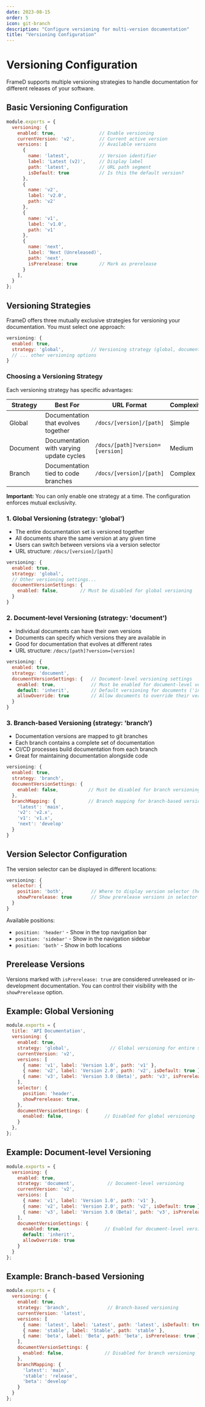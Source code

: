 ```yaml
---
date: 2023-08-15
order: 5
icon: git-branch
description: "Configure versioning for multi-version documentation"
title: "Versioning Configuration"
---
```


# Versioning Configuration

FrameD supports multiple versioning strategies to handle documentation for different releases of your software.

## Basic Versioning Configuration

```javascript
module.exports = {
  versioning: {
    enabled: true,                // Enable versioning
    currentVersion: 'v2',         // Current active version
    versions: [                   // Available versions
      { 
        name: 'latest',           // Version identifier 
        label: 'Latest (v2)',     // Display label
        path: 'latest',           // URL path segment
        isDefault: true           // Is this the default version?
      },
      { 
        name: 'v2', 
        label: 'v2.0', 
        path: 'v2' 
      },
      { 
        name: 'v1', 
        label: 'v1.0', 
        path: 'v1' 
      },
      { 
        name: 'next', 
        label: 'Next (Unreleased)', 
        path: 'next', 
        isPrerelease: true        // Mark as prerelease
      }
    ],
  }
};
```

## Versioning Strategies

FrameD offers three mutually exclusive strategies for versioning your documentation. You must select one approach:

```javascript
versioning: {
  enabled: true,
  strategy: 'global',          // Versioning strategy (global, document, branch)
  // ... other versioning options
}
```

### Choosing a Versioning Strategy

Each versioning strategy has specific advantages:

| Strategy | Best For | URL Format | Complexity |
|----------|----------|------------|------------|
| Global | Documentation that evolves together | `/docs/[version]/[path]` | Simple |
| Document | Documentation with varying update cycles | `/docs/[path]?version=[version]` | Medium |
| Branch | Documentation tied to code branches | `/docs/[version]/[path]` | Complex |

**Important:** You can only enable one strategy at a time. The configuration enforces mutual exclusivity.

### 1. Global Versioning (strategy: 'global')

- The entire documentation set is versioned together
- All documents share the same version at any given time
- Users can switch between versions via a version selector
- URL structure: `/docs/[version]/[path]`

```javascript
versioning: {
  enabled: true,
  strategy: 'global',
  // Other versioning settings...
  documentVersionSettings: {
    enabled: false,        // Must be disabled for global versioning
  }
}
```

### 2. Document-level Versioning (strategy: 'document')

- Individual documents can have their own versions
- Documents can specify which versions they are available in
- Good for documentation that evolves at different rates
- URL structure: `/docs/[path]?version=[version]`

```javascript
versioning: {
  enabled: true,
  strategy: 'document',
  documentVersionSettings: {   // Document-level versioning settings
    enabled: true,             // Must be enabled for document-level versioning
    default: 'inherit',        // Default versioning for documents ('inherit', 'latest')
    allowOverride: true        // Allow documents to override their version
  }
}
```

### 3. Branch-based Versioning (strategy: 'branch')

- Documentation versions are mapped to git branches
- Each branch contains a complete set of documentation
- CI/CD processes build documentation from each branch
- Great for maintaining documentation alongside code

```javascript
versioning: {
  enabled: true,
  strategy: 'branch',
  documentVersionSettings: {
    enabled: false,           // Must be disabled for branch versioning
  },
  branchMapping: {            // Branch mapping for branch-based versioning
    'latest': 'main',
    'v2': 'v2.x',
    'v1': 'v1.x',
    'next': 'develop'
  }
}
```

## Version Selector Configuration

The version selector can be displayed in different locations:

```javascript
versioning: {
  selector: {
    position: 'both',          // Where to display version selector (header, sidebar, both)
    showPrerelease: true       // Show prerelease versions in selector
  }
}
```

Available positions:
- `position: 'header'` - Show in the top navigation bar
- `position: 'sidebar'` - Show in the navigation sidebar
- `position: 'both'` - Show in both locations

## Prerelease Versions

Versions marked with `isPrerelease: true` are considered unreleased or in-development documentation. You can control their visibility with the `showPrerelease` option.

## Example: Global Versioning

```javascript
module.exports = {
  title: 'API Documentation',
  versioning: {
    enabled: true,
    strategy: 'global',               // Global versioning for entire site
    currentVersion: 'v2',
    versions: [
      { name: 'v1', label: 'Version 1.0', path: 'v1' },
      { name: 'v2', label: 'Version 2.0', path: 'v2', isDefault: true },
      { name: 'v3', label: 'Version 3.0 (Beta)', path: 'v3', isPrerelease: true }
    ],
    selector: {
      position: 'header',
      showPrerelease: true,
    },
    documentVersionSettings: {
      enabled: false,               // Disabled for global versioning
    }
  },
};
```

## Example: Document-level Versioning

```javascript
module.exports = {
  versioning: {
    enabled: true,
    strategy: 'document',            // Document-level versioning
    currentVersion: 'v2',
    versions: [
      { name: 'v1', label: 'Version 1.0', path: 'v1' },
      { name: 'v2', label: 'Version 2.0', path: 'v2', isDefault: true },
      { name: 'v3', label: 'Version 3.0 (Beta)', path: 'v3', isPrerelease: true }
    ],
    documentVersionSettings: {
      enabled: true,                // Enabled for document-level versioning
      default: 'inherit',
      allowOverride: true
    }
  }
};
```

## Example: Branch-based Versioning

```javascript
module.exports = {
  versioning: {
    enabled: true,
    strategy: 'branch',              // Branch-based versioning
    currentVersion: 'latest',
    versions: [
      { name: 'latest', label: 'Latest', path: 'latest', isDefault: true },
      { name: 'stable', label: 'Stable', path: 'stable' },
      { name: 'beta', label: 'Beta', path: 'beta', isPrerelease: true }
    ],
    documentVersionSettings: {
      enabled: false,               // Disabled for branch versioning
    },
    branchMapping: {
      'latest': 'main',
      'stable': 'release',
      'beta': 'develop'
    }
  }
};
```
